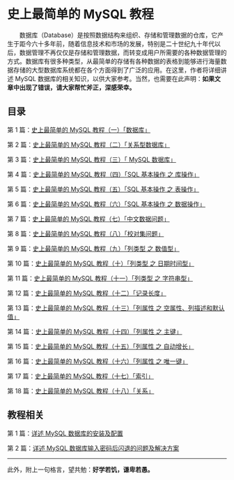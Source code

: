# 史上最简单的 MySQL 教程


　　数据库（Database）是按照数据结构来组织、存储和管理数据的仓库，它产生于距今六十多年前，随着信息技术和市场的发展，特别是二十世纪九十年代以后，数据管理不再仅仅是存储和管理数据，而转变成用户所需要的各种数据管理的方式。数据库有很多种类型，从最简单的存储有各种数据的表格到能够进行海量数据存储的大型数据库系统都在各个方面得到了广泛的应用。在这里，作者将详细讲述 MySQL 数据库的相关知识，以供大家参考。当然，也需要在此声明：**如果文章中出现了错误，请大家帮忙斧正，深感荣幸。**

## 目录

第 1 篇：[史上最简单的 MySQL 教程（一）「数据库」](https://github.com/guobinhit/mysql-tutorial/blob/master/mysql-articles/database.md)

第 2 篇：[史上最简单的 MySQL 教程（二）「关系型数据库」](https://github.com/guobinhit/mysql-tutorial/blob/master/mysql-articles/relation-db.md)

第 3 篇：[史上最简单的 MySQL 教程（三）「 MySQL 数据库」](https://github.com/guobinhit/mysql-tutorial/blob/master/mysql-articles/mysql_db.md)

第 4 篇：[史上最简单的 MySQL 教程（四）「SQL 基本操作 之 库操作」](https://github.com/guobinhit/mysql-tutorial/blob/master/mysql-articles/sql-database.md)

第 5 篇：[史上最简单的 MySQL 教程（五）「SQL 基本操作 之 表操作」](https://github.com/guobinhit/mysql-tutorial/blob/master/mysql-articles/sql-table.md)

第 6 篇：[史上最简单的 MySQL 教程（六）「SQL 基本操作 之 数据操作」](https://github.com/guobinhit/mysql-tutorial/blob/master/mysql-articles/sql-data.md)

第 7 篇：[史上最简单的 MySQL 教程（七）「中文数据问题」](https://github.com/guobinhit/mysql-tutorial/blob/master/mysql-articles/chinese-data.md)

第 8 篇：[史上最简单的 MySQL 教程（八）「校对集问题」](https://github.com/guobinhit/mysql-tutorial/blob/master/mysql-articles/collate.md)

第 9 篇：[史上最简单的 MySQL 教程（九）「列类型 之 数值型」](https://github.com/guobinhit/mysql-tutorial/blob/master/mysql-articles/column-type-data.md)

第 10 篇：[史上最简单的 MySQL 教程（十）「列类型 之 日期时间型」](https://github.com/guobinhit/mysql-tutorial/blob/master/mysql-articles/column-type-date.md)

第 11 篇：[史上最简单的 MySQL 教程（十一）「列类型 之 字符串型」](https://github.com/guobinhit/mysql-tutorial/blob/master/mysql-articles/column-type-string.md)

第 12 篇：[史上最简单的 MySQL 教程（十二）「记录长度」](https://github.com/guobinhit/mysql-tutorial/blob/master/mysql-articles/record-length.md)

第 13 篇：[史上最简单的 MySQL 教程（十三）「列属性 之 空属性、列描述和默认值」](https://github.com/guobinhit/mysql-tutorial/blob/master/mysql-articles/column-null-comment-default.md)

第 14 篇：[史上最简单的 MySQL 教程（十四）「列属性 之 主键」](https://github.com/guobinhit/mysql-tutorial/blob/master/mysql-articles/primarykey.md)

第 15 篇：[史上最简单的 MySQL 教程（十五）「列属性 之 自动增长」](https://github.com/guobinhit/mysql-tutorial/blob/master/mysql-articles/increment.md)

第 16 篇：[史上最简单的 MySQL 教程（十六）「列属性 之 唯一键」](https://github.com/guobinhit/mysql-tutorial/blob/master/mysql-articles/uniquekey.md)

第 17 篇：[史上最简单的 MySQL 教程（十七）「索引」](https://github.com/guobinhit/mysql-tutorial/blob/master/mysql-articles/index.md)

第 18 篇：[史上最简单的 MySQL 教程（十八）「关系」](https://github.com/guobinhit/mysql-tutorial/blob/master/mysql-articles/relation.md)

## 教程相关

第 1 篇：[详述 MySQL 数据库的安装及配置](https://github.com/guobinhit/mysql-tutorial/blob/master/mysql-articles/install-mysql.md)

第 2 篇：[详述 MySQL 数据库输入密码后闪退的问题及解决方案](https://github.com/guobinhit/mysql-tutorial/blob/master/mysql-articles/resovle-method.md)


----------
此外，附上一句格言，望共勉：**好学若饥，谦卑若愚。**
